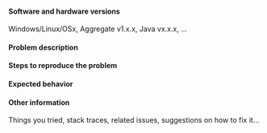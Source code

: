 <!-- 

Thank you for taking the time to report an ODK Aggregate issue!

This space is for submitting problems and feature requests. For general usage, form design questions and for ODK Aggregate source code questions, please visit ODK forum: https://forum.opendatakit.org

Before filling this form, visit https://github.com/opendatakit/aggregate/issues?q=is%3Aissue and search to see whether your issue was already reported or fixed. If you find a match, comment on it or add a +1 rather than posting a new issue. If you find a problem you know how to fix, submit a pull request. 🎉

For all problem reports, please use the template below. Also include any relevant stack traces or error messages.

For feature requests, please include the problem description (what problem do you have that can't currently be solved?) and a proposed solution if you have one in mind (optional). You can delete the template. 

-->

#### Software and hardware versions 
Windows/Linux/OSx, Aggregate v1.x.x, Java vx.x.x, ...

#### Problem description

#### Steps to reproduce the problem

#### Expected behavior

#### Other information 
Things you tried, stack traces, related issues, suggestions on how to fix it...
